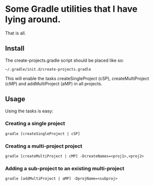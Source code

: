 # Some Gradle utilities that I have lying around.

That is all.

## Install

The create-projects.gradle script should be placed like so:

    ~/.gradle/init.d/create-projects.gradle

This will enable the tasks createSingleProject (cSP), createMultiProject (cMP) 
and addMultiProject (aMP) in all projects.

## Usage

Using the tasks is easy:

### Creating a single project

    gradle [createSingleProject | cSP]

### Creating a multi-project project

    gradle [createMultiProject | cMP] -DcreateNames=<proj1>,<proj2>

### Adding a sub-project to an existing multi-project

    gradle [addMultiProject | aMP] -DprojName=<subproj>


